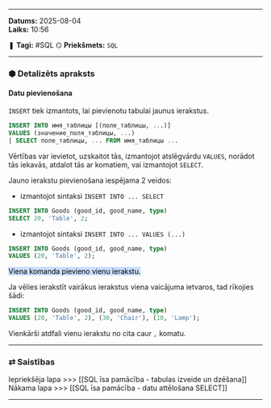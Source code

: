 ___

**Datums:** 2025-08-04   
**Laiks:** 10:56 

❚ **Tagi:** #SQL 
⌬ **Priekšmets:**  `SQL`

---
### ⬢ Detalizēts apraksts
#### Datu pievienošana

`INSERT` tiek izmantots, lai pievienotu tabulai jaunus ierakstus.

```sql
INSERT INTO имя_таблицы [(поле_таблицы, ...)]
VALUES (значение_поля_таблицы, ...)
| SELECT поле_таблицы, ... FROM имя_таблицы ...
```

Vērtības var ievietot, uzskaitot tās, izmantojot atslēgvārdu `VALUES`, norādot tās iekavās, atdalot tās ar komatiem, vai izmantojot `SELECT`.

Jauno ierakstu pievienošana iespējama 2 veidos:

- izmantojot sintaksi `INSERT INTO ... SELECT`

```sql
INSERT INTO Goods (good_id, good_name, type)
SELECT 20, 'Table', 2;
```

- izmantojot sintaksi `INSERT INTO ... VALUES (...)`

```sql
INSERT INTO Goods (good_id, good_name, type)
VALUES (20, 'Table', 2);
```

<mark style="background: #ADCCFFA6;">Viena komanda pievieno vienu ierakstu.</mark>

Ja vēlies ierakstīt vairākus ierakstus viena vaicājuma ietvaros, tad rīkojies šādi:

```sql
INSERT INTO Goods (good_id, good_name, type)
VALUES (20, 'Table', 2), (30, 'Chair'), (10, 'Lamp');
```

Vienkārši atdfali vienu ierakstu no cita caur `,` komatu.

---
### ⇄ Saistības

Iepriekšēja lapa >>> [[SQL īsa pamācība - tabulas izveide un dzēšana]]
Nākama lapa >>> [[SQL īsa pamācība - datu attēlošana SELECT]]

___